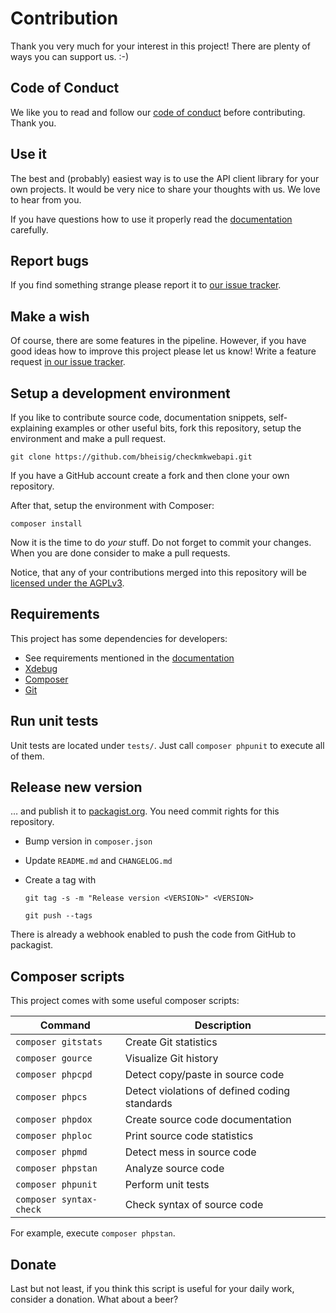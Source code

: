#   Contribution

Thank you very much for your interest in this project! There are plenty of ways you can support us. :-)


##  Code of Conduct

We like you to read and follow our [code of conduct](CODE_OF_CONDUCT.md) before contributing. Thank you.


##  Use it

The best and (probably) easiest way is to use the API client library for your own projects. It would be very nice to share your thoughts with us. We love to hear from you.

If you have questions how to use it properly read the [documentation](README.md) carefully.


##  Report bugs

If you find something strange please report it to [our issue tracker](https://github.com/bheisig/checkmkwebapi/issues).


##  Make a wish

Of course, there are some features in the pipeline. However, if you have good ideas how to improve this project please let us know! Write a feature request [in our issue tracker](https://github.com/bheisig/checkmkwebapi/issues).


##  Setup a development environment

If you like to contribute source code, documentation snippets, self-explaining examples or other useful bits, fork this repository, setup the environment and make a pull request.

~~~ {.bash}
git clone https://github.com/bheisig/checkmkwebapi.git
~~~

If you have a GitHub account create a fork and then clone your own repository.

After that, setup the environment with Composer:

~~~ {.bash}
composer install
~~~

Now it is the time to do _your_ stuff. Do not forget to commit your changes. When you are done consider to make a pull requests.

Notice, that any of your contributions merged into this repository will be [licensed under the AGPLv3](LICENSE).


##  Requirements

This project has some dependencies for developers:

*   See requirements mentioned in the [documentation](README.md)
*   [Xdebug](https://xdebug.org/)
*   [Composer](https://getcomposer.org/)
*   [Git](https://git-scm.com/)


##  Run unit tests

Unit tests are located under `tests/`. Just call `composer phpunit` to execute all of them.


##  Release new version

… and publish it to [packagist.org](https://packagist.org/packages/bheisig/checkmkwebapi). You need commit rights for this repository.

*   Bump version in `composer.json`
*   Update `README.md` and `CHANGELOG.md`
*   Create a tag with

    `git tag -s -m "Release version <VERSION>" <VERSION>`

    `git push --tags`

There is already a webhook enabled to push the code from GitHub to packagist.


##  Composer scripts
    
This project comes with some useful composer scripts:

| Command                   | Description                                   |
| ------------------------- | --------------------------------------------- |
| `composer gitstats`       | Create Git statistics                         |
| `composer gource`         | Visualize Git history                         |
| `composer phpcpd`         | Detect copy/paste in source code              |
| `composer phpcs`          | Detect violations of defined coding standards |
| `composer phpdox`         | Create source code documentation              |
| `composer phploc`         | Print source code statistics                  |
| `composer phpmd`          | Detect mess in source code                    |
| `composer phpstan`        | Analyze source code                           |
| `composer phpunit`        | Perform unit tests                            |
| `composer syntax-check`   | Check syntax of source code                   |

For example, execute `composer phpstan`.


##  Donate

Last but not least, if you think this script is useful for your daily work, consider a donation. What about a beer?
